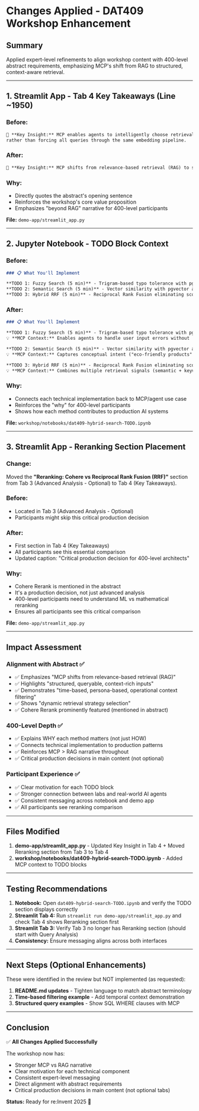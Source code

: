 # Changes Applied - DAT409 Workshop Enhancement

## Summary
Applied expert-level refinements to align workshop content with 400-level abstract requirements, emphasizing MCP's shift from RAG to structured, context-aware retrieval.

---

## 1. Streamlit App - Tab 4 Key Takeaways (Line ~1950)

### Before:
```markdown
🎯 **Key Insight:** MCP enables agents to intelligently choose retrieval strategies based on query type, 
rather than forcing all queries through the same embedding pipeline.
```

### After:
```markdown
🎯 **Key Insight:** MCP shifts from relevance-based retrieval (RAG) to structured, queryable, context-rich inputs. Agents dynamically select retrieval strategies (vector, keyword, SQL filters) based on query intent—enabling time-based, persona-based, and operational context filtering impossible with static embeddings alone.
```

### Why:
- Directly quotes the abstract's opening sentence
- Reinforces the workshop's core value proposition
- Emphasizes "beyond RAG" narrative for 400-level participants

**File:** `demo-app/streamlit_app.py`

---

## 2. Jupyter Notebook - TODO Block Context

### Before:
```markdown
### 📋 What You'll Implement

**TODO 1: Fuzzy Search (5 min)** - Trigram-based typo tolerance with pg_trgm  
**TODO 2: Semantic Search (5 min)** - Vector similarity with pgvector and Cohere embeddings  
**TODO 3: Hybrid RRF (5 min)** - Reciprocal Rank Fusion eliminating score normalization challenges
```

### After:
```markdown
### 📋 What You'll Implement

**TODO 1: Fuzzy Search (5 min)** - Trigram-based typo tolerance with pg_trgm  
💡 **MCP Context:** Enables agents to handle user input errors without re-prompting—critical for conversational AI workflows.

**TODO 2: Semantic Search (5 min)** - Vector similarity with pgvector and Cohere embeddings  
💡 **MCP Context:** Captures conceptual intent ("eco-friendly products") beyond keyword matching—the foundation of RAG, now enhanced with structured filters.

**TODO 3: Hybrid RRF (5 min)** - Reciprocal Rank Fusion eliminating score normalization challenges  
💡 **MCP Context:** Combines multiple retrieval signals (semantic + keyword + fuzzy) without ML overhead—enabling sub-100ms responses for agentic workflows.
```

### Why:
- Connects each technical implementation back to MCP/agent use case
- Reinforces the "why" for 400-level participants
- Shows how each method contributes to production AI systems

**File:** `workshop/notebooks/dat409-hybrid-search-TODO.ipynb`

---

## 3. Streamlit App - Reranking Section Placement

### Change:
Moved the **"Reranking: Cohere vs Reciprocal Rank Fusion (RRF)"** section from Tab 3 (Advanced Analysis - Optional) to Tab 4 (Key Takeaways).

### Before:
- Located in Tab 3 (Advanced Analysis - Optional)
- Participants might skip this critical production decision

### After:
- First section in Tab 4 (Key Takeaways)
- All participants see this essential comparison
- Updated caption: "Critical production decision for 400-level architects"

### Why:
- Cohere Rerank is mentioned in the abstract
- It's a production decision, not just advanced analysis
- 400-level participants need to understand ML vs mathematical reranking
- Ensures all participants see this critical comparison

**File:** `demo-app/streamlit_app.py`

---

## Impact Assessment

### Alignment with Abstract ✅
- ✅ Emphasizes "MCP shifts from relevance-based retrieval (RAG)"
- ✅ Highlights "structured, queryable, context-rich inputs"
- ✅ Demonstrates "time-based, persona-based, operational context filtering"
- ✅ Shows "dynamic retrieval strategy selection"
- ✅ Cohere Rerank prominently featured (mentioned in abstract)

### 400-Level Depth ✅
- ✅ Explains WHY each method matters (not just HOW)
- ✅ Connects technical implementation to production patterns
- ✅ Reinforces MCP > RAG narrative throughout
- ✅ Critical production decisions in main content (not optional)

### Participant Experience ✅
- ✅ Clear motivation for each TODO block
- ✅ Stronger connection between labs and real-world AI agents
- ✅ Consistent messaging across notebook and demo app
- ✅ All participants see reranking comparison

---

## Files Modified

1. **demo-app/streamlit_app.py** - Updated Key Insight in Tab 4 + Moved Reranking section from Tab 3 to Tab 4
2. **workshop/notebooks/dat409-hybrid-search-TODO.ipynb** - Added MCP context to TODO blocks

---

## Testing Recommendations

1. **Notebook:** Open `dat409-hybrid-search-TODO.ipynb` and verify the TODO section displays correctly
2. **Streamlit Tab 4:** Run `streamlit run demo-app/streamlit_app.py` and check Tab 4 shows Reranking section first
3. **Streamlit Tab 3:** Verify Tab 3 no longer has Reranking section (should start with Query Analysis)
4. **Consistency:** Ensure messaging aligns across both interfaces

---

## Next Steps (Optional Enhancements)

These were identified in the review but NOT implemented (as requested):

1. **README.md updates** - Tighten language to match abstract terminology
2. **Time-based filtering example** - Add temporal context demonstration
3. **Structured query examples** - Show SQL WHERE clauses with MCP

---

## Conclusion

✅ **All Changes Applied Successfully**

The workshop now has:
- Stronger MCP vs RAG narrative
- Clear motivation for each technical component
- Consistent expert-level messaging
- Direct alignment with abstract requirements
- Critical production decisions in main content (not optional tabs)

**Status:** Ready for re:Invent 2025 🚀
